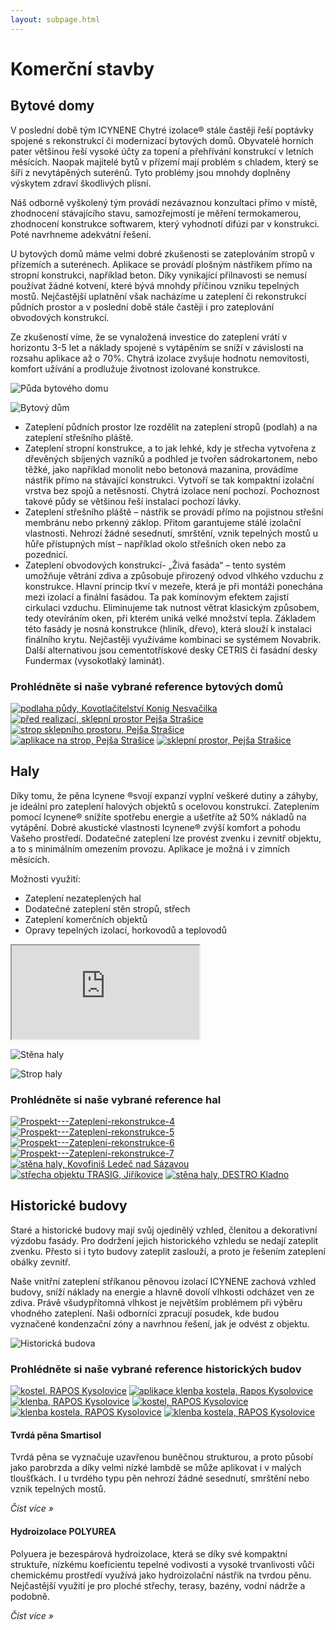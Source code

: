 ```yaml
---
layout: subpage.html
---
```


<!--<section class="no-border"><div>-->

# Komerční stavby

<!--</div></section>-->

<!--<section class="bg-green white no-under no-border"><div>
<div class="grid"><a class="col center" href="#bytove-domy">
<img src="/assets/original/bytove-domy-300x188.png">
<p class="h4 flexy flexy">Bytové domy</p>
</a><a class="col center" href="#haly">
<img src="/assets/original/haly-300x188.png">
<p class="h4 flexy flexy">Haly</p>
</a><a class="col center" href="#historicke-budovy">
<img src="/assets/original/historicke-300x188.png">
<p class="h4 flexy flexy">Historické budovy</p>
</a></div>
</div></section>-->

<!--<section><div>-->

## Bytové domy

<!--<div class="grid"><div class="col">-->

V poslední době tým ICYNENE Chytré izolace® stále častěji řeší poptávky spojené s rekonstrukcí či modernizací bytových domů. Obyvatelé horních pater většinou řeší vysoké účty za topení a přehřívání konstrukcí v letních měsících. Naopak majitelé bytů v přízemí mají problém s chladem, který se šíří z nevytápěných suterénů. Tyto problémy jsou mnohdy doplněny výskytem zdraví škodlivých plísní.

Náš odborně vyškolený tým provádí nezávaznou konzultaci přímo v místě, zhodnocení stávajícího stavu, samozřejmostí je měření termokamerou, zhodnocení konstrukce softwarem, který vyhodnotí difúzi par v konstrukci. Poté navrhneme adekvátní řešení.

<!--</div><div class="col">-->

U bytových domů máme velmi dobré zkušenosti se zateplováním stropů v přízemích a suterénech. Aplikace se provádí plošným nástřikem přímo na stropní konstrukci, například beton. Díky vynikající přilnavosti se nemusí používat žádné kotvení, které bývá mnohdy příčinou vzniku tepelných mostů. Nejčastější uplatnění však nacházíme u zateplení či rekonstrukcí půdních prostor a v poslední době stále častěji i pro zateplování obvodových konstrukcí.

Ze zkušeností víme, že se vynaložená investice do zateplení vrátí v horizontu 3-5 let a náklady spojené s vytápěním se sníží v závislosti na rozsahu aplikace až o 70%. Chytrá izolace zvyšuje hodnotu nemovitosti, komfort užívání a prodlužuje životnost izolované konstrukce.

<!--</div></div>-->
<!--<div class="grid"><div class="col center">-->

![Půda bytového domu](/assets/original/bytove-domy-2-330x330.jpg "Půda bytového domu")

<!--</div><div class="col center">-->

![Bytový dům](/assets/original/bytove-domy-330x330.jpg "Bytový dům")

<!--</div></div>-->

- Zateplení půdních prostor lze rozdělit na zateplení stropů (podlah) a na zateplení střešního pláště.
- Zateplení stropní konstrukce, a to jak lehké, kdy je střecha vytvořena z dřevěných sbíjených vazníků a podhled je tvořen sádrokartonem, nebo těžké, jako například monolit nebo betonová mazanina, provádíme nástřik přímo na stávající konstrukci. Vytvoří se tak kompaktní izolační vrstva bez spojů a netěsností. Chytrá izolace není pochozí. Pochoznost takové půdy se většinou řeší instalací pochozí lávky.
- Zateplení střešního pláště – nástřik se provádí přímo na pojistnou střešní membránu nebo prkenný záklop. Přitom garantujeme stálé izolační vlastnosti. Nehrozí žádné sesednutí, smrštění, vznik tepelných mostů u hůře přístupných míst – například okolo střešních oken nebo za pozednicí.
- Zateplení obvodových konstrukcí- „Živá fasáda“ – tento systém umožňuje větrání zdiva a způsobuje přirozený odvod vlhkého vzduchu z konstrukce. Hlavní princip tkví v mezeře, která je při montáži ponechána mezi izolací a finální fasádou. Ta pak komínovým efektem zajistí cirkulaci vzduchu. Eliminujeme tak nutnost větrat klasickým způsobem, tedy otevíráním oken, při kterém uniká velké množství tepla. Základem této fasády je nosná konstrukce (hliník, dřevo), která slouží k instalaci finálního krytu. Nejčastěji využíváme kombinaci se systémem Novabrik. Další alternativou jsou cementotřískové desky CETRIS či fasádní desky Fundermax (vysokotlaký laminát).

### Prohlédněte si naše vybrané reference bytových domů

<p class="center" gallery>

[![podlaha půdy, Kovotlačitelství Konig Nesvačilka](/assets/original/IMG_2761-150x150.jpg)](/assets/original/IMG_2761-1024x768.jpg "podlaha půdy, Kovotlačitelství Konig Nesvačilka")
[![před realizací, sklepní prostor Pejša Strašice](/assets/original/IMG_0005-150x150.jpg)](/assets/original/IMG_0005-1024x765.jpg "před realizací, sklepní prostor Pejša Strašice")
[![strop sklepního prostoru, Pejša Strašice](/assets/original/IMG_0051-150x150.jpg)](/assets/original/IMG_0051-1024x768.jpg "strop sklepního prostoru, Pejša Strašice")
[![aplikace na strop, Pejša Strašice](/assets/original/IMG_0055-150x150.jpg)](/assets/original/IMG_0055-1024x768.jpg "aplikace na strop, Pejša Strašice")
[![sklepní prostor, Pejša Strašice](/assets/original/IMG_0054-150x150.jpg)](/assets/original/IMG_0054-1024x768.jpg "sklepní prostor, Pejša Strašice")

</p>

<!--</div></section>-->



<!--<section><div>-->

## Haly

<!--<div class="grid"><div class="col">-->

Díky tomu, že pěna Icynene ®svojí expanzí vyplní veškeré dutiny a záhyby, je ideální pro zateplení halových objektů s ocelovou konstrukcí. Zateplením pomocí Icynene® snížíte spotřebu energie a ušetříte až 50% nákladů na vytápění. Dobré akustické vlastnosti Icynene® zvýší komfort a pohodu Vašeho prostředí. Dodatečné zateplení lze provést zvenku i zevnitř objektu, a to s minimálním omezením provozu. Aplikace je možná i v zimních měsících.

Možnosti využití:

- Zateplení nezateplených hal
- Dodatečné zateplení stěn stropů, střech
- Zateplení komerčních objektů
- Opravy tepelných izolací, horkovodů a teplovodů

<p><iframe src="https://www.youtube.com/embed/tJzmKERpGas?feature=oembed" allowfullscreen></iframe></p>

<!--</div><div class="minicol">-->

![Stěna haly](/assets/original/Stena-haly-300x300.jpg "Stěna haly")

![Strop haly](/assets/original/Strop-haly1-300x300.jpg "Strop haly")

<!--</div></div>-->

### Prohlédněte si naše vybrané reference hal

<p class="center" gallery>

[![Prospekt---Zateplení-rekonstrukce-4](/assets/original/Prospekt-Zateplení-rekonstrukce-4-150x150.jpg)](/assets/original/Prospekt-Zateplení-rekonstrukce-4.jpg "Prospekt---Zateplení-rekonstrukce-4")
[![Prospekt---Zateplení-rekonstrukce-5](/assets/original/Prospekt-Zateplení-rekonstrukce-5-150x150.jpg)](/assets/original/Prospekt-Zateplení-rekonstrukce-5.jpg "Prospekt---Zateplení-rekonstrukce-5")
[![Prospekt---Zateplení-rekonstrukce-6](/assets/original/Prospekt-Zateplení-rekonstrukce-6-150x150.jpg)](/assets/original/Prospekt-Zateplení-rekonstrukce-6.jpg "Prospekt---Zateplení-rekonstrukce-6")
[![Prospekt---Zateplení-rekonstrukce-7](/assets/original/Prospekt-Zateplení-rekonstrukce-7-150x150.jpg)](/assets/original/Prospekt-Zateplení-rekonstrukce-7.jpg "Prospekt---Zateplení-rekonstrukce-7")
[![stěna haly, Kovofiniš Ledeč nad Sázavou](/assets/original/Ledeč-nad-Sázavou-150x150.jpg)](/assets/original/Ledeč-nad-Sázavou-1024x768.jpg "stěna haly, Kovofiniš Ledeč nad Sázavou")
[![střecha objektu TRASIG, Jiříkovice](/assets/original/Trasig-Jiříkovice-3-150x150.jpg)](/assets/original/Trasig-Jiříkovice-3-1024x768.jpg "střecha objektu TRASIG, Jiříkovice")
[![stěna haly, DESTRO Kladno](/assets/original/IMG_0022-150x150.jpg)](/assets/original/IMG_0022-1024x768.jpg "stěna haly, DESTRO Kladno")

</p>

<!--</div></section>-->



<!--<section><div>-->

## Historické budovy

<!--<div class="grid"><div class="col">-->

Staré a historické budovy mají svůj ojedinělý vzhled, členitou a dekorativní výzdobu fasády. Pro dodržení jejich historického vzhledu se nedají zateplit zvenku. Přesto si i tyto budovy zateplit zaslouží, a proto je řešením zateplení obálky zevnitř.

Naše vnitřní zateplení stříkanou pěnovou izolací ICYNENE zachová vzhled budovy, sníží náklady na energie a hlavně dovolí vlhkosti odcházet ven ze zdiva. Právě všudypřítomná vlhkost je největším problémem při výběru vhodného zateplení. Naši odborníci zpracují posudek, kde budou vyznačené kondenzační zóny a navrhnou řešení, jak je odvést z objektu.

<!--</div><div class="minicol">-->

![Historická budova](/assets/original/shutterstock_262422788-300x215.jpg "Historická budova")

<!--</div></div>-->

### Prohlédněte si naše vybrané reference historických budov

<p class="center" gallery>

[![kostel, RAPOS Kysolovice](/assets/original/IMG_0019-150x150.jpg)](/assets/original/IMG_0019-1024x768.jpg "kostel, RAPOS Kysolovice")
[![aplikace klenba kostela, Rapos Kysolovice](/assets/original/IMG_0024-150x150.jpg)](/assets/original/IMG_0024-1024x768.jpg "aplikace klenba kostela, Rapos Kysolovice")
[![klenba, RAPOS Kysolovice](/assets/original/IMG_0027-150x150.jpg)](/assets/original/IMG_0027-1024x768.jpg "klenba, RAPOS Kysolovice")
[![kostel, RAPOS Kysolovice](/assets/original/IMG_0030-150x150.jpg)](/assets/original/IMG_0030-1024x768.jpg "kostel, RAPOS Kysolovice")
[![klenba kostela, RAPOS Kysolovice](/assets/original/IMG_0025-150x150.jpg)](/assets/original/IMG_0025-1024x768.jpg "klenba kostela, RAPOS Kysolovice")
[![klenba kostela, RAPOS Kysolovice](/assets/original/IMG_0026-150x150.jpg)](/assets/original/IMG_0026-1024x768.jpg "klenba kostela, RAPOS Kysolovice")

</p>

<!--</div></section>-->

<!--<section class="white bg-blue"><div>-->
<!--<div class="grid"><a href="/produkty.html#tvrda-pena-smartisol-300" class="col white no-under">-->

#### Tvrdá pěna Smartisol

Tvrdá pěna se vyznačuje uzavřenou buněčnou strukturou, a proto působí jako parobrzda a díky velmi nízké lambdě se může aplikovat i v malých tloušťkách. I u tvrdého typu pěn nehrozí žádné sesednutí, smrštění nebo vznik tepelných mostů.

*Číst více »*

<!--</a><a href="/produkty.html#hydroizolace-polyurea" class="col white no-under">-->

#### Hydroizolace POLYUREA

Polyuera je bezespárová hydroizolace, která se díky své kompaktní struktuře, nízkému koeficientu tepelné vodivosti a vysoké trvanlivosti vůči chemickému prostředí využívá jako hydroizolační nástřik na tvrdou pěnu. Nejčastější využití je pro ploché střechy, terasy, bazény, vodní nádrže a podobně.

*Číst více »*

<!--</a></div>-->
<!--</div></section>-->
